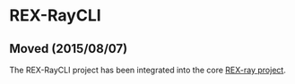 # REX-RayCLI

## Moved (2015/08/07)
The REX-RayCLI project has been integrated into the core [REX-ray project](https://github.com/emccode/rexray).